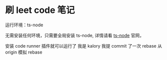 # 刷 leet code 笔记

运行环境：ts-node

无需安装任何环境，只需要全局安装 ts-node, 详情请看 [ts-node](https://typestrong.org/ts-node/docs/usage) 官网，

安装 code runner 插件就可以运行了
我是 kalory 我提 commit 了一次
rebase 从 origin
模拟 rebase
